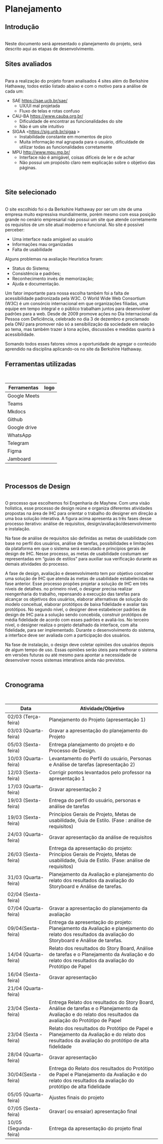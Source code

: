 # Planejamento

## Introdução

<br>
Neste documento será apresentado o planejamento do projeto, será descrito aqui as etapas de desenvolvimento.
<br>

## Sites avaliados

<br>
Para a realização do projeto foram analisados 4 sites além do Berkshire Hathaway, todos estão listado abaixo e com o motivo para a análise de cada um:

* SAE <https://sae.ucb.br/sae/>
    * UX/UI mal projetada
    * Fluxo de telas e rotas confuso
* CAU-BA <https://www.cauba.org.br/>
    * Dificuldade de encontrar as funcionalidades do site
    * Não é um site intuitivo
* SIGAA <https://sig.unb.br/sigaa > 
    * Instabilidade constante em momentos de pico
    * Muita informação mal agrupada para o usuário, dificuldade de utilizar todas as funcionalidades corretamente
* MPU 
<http://www.mpu.mp.br/>
    * Interface não é amigável, coisas difíceis de ler e de achar
    * Não possui um propósito claro nem explicação sobre o objetivo das páginas.
<br>

## Site selecionado

<br>
O site escolhido foi o da Berkshire Hathaway por ser um site de uma empresa muito expressiva mundialmente, porém mesmo com essa posição grande no cenário empresarial não possui um site que atende corretamente os requisitos de um site atual moderno e funcional. No site é possível perceber:

* Uma interface nada amigável ao usuário
* Informações mau organizadas
* Falta de usabilidade


Alguns problemas na avaliação Heurística foram:

* Status do Sistema;
* Consistência e padrões;
* Reconhecimento invés de memorização;
* Ajuda e documentação.


Um fator importante para nossa escolha também foi a falta de acessibilidade padronizada pela W3C. O World Wide Web Consortium (W3C) é um consórcio internacional em que organizações filiadas, uma equipe em tempo integral e o público trabalham juntos para desenvolver padrões para a web. Desde de 2009 promove ações no Dia Internacional da Pessoa com Deficiência, celebrado no dia 3 de dezembro e proclamado pela ONU para promover não só a sensibilização da sociedade em relação ao tema, mas também trazer à tona ações, discussões e medidas quanto à acessibilidade.

Somando todos esses fatores vimos a oportunidade de agregar o conteúdo aprendido na disciplina aplicando-os no site da Berkshire Hathaway.
<br>

## Ferramentas utilizadas

<br>

Ferramentas                |    logo     
 ------------------------  | ----------- 
Google Meets               | ![]()
Teams                      | ![]()
Mkdocs                     | ![]()
Github                     | ![]()
Google drive               | ![]()
WhatsApp                   | ![]()
Telegram                   | ![]()
Figma                      | ![]()
Jamboard                   | ![]()

<br>

## Processos de Design

<br>
O processo que escolhemos foi Engenharia de Mayhew. Com uma visão holística, esse processo de design reúne e organiza diferentes atividades propostas na área de IHC para orientar o trabalho do designer em direção a uma boa solução interativa. A figura acima apresenta as três fases desse processo iterativo: análise de requisitos, design/avaliação/desenvolvimento e instalação.

Na fase de análise de requisitos são definidas as metas de usabilidade com base no perfil dos usuários, análise de tarefas, possibilidades e limitações da plataforma em que o sistema será executado e princípios gerais de design de IHC. Nesse processo, as metas de usabilidade costumam ser representadas em “guias de estilos” para auxiliar sua verificação durante as demais atividades do processo.

A fase de design, avaliação e desenvolvimento tem por objetivo conceber uma solução de IHC que atenda às metas de usabilidade estabelecidas na fase anterior. Esse processo propões projetar a solução de IHC em três níveis de detalhes. no primeiro nível, o designer precisa realizar reengenharia do trabalho, repensando a execução das tarefas para alcançar os objetivos dos usuários, elaborar alternativas de solução do modelo conceitual, elaborar protótipos de baixa fidelidade e avaliar tais protótipos. No segundo nível, o designer deve estabelecer padrões de design de IHC para a solução sendo concebida, construir protótipos de média fidelidade de acordo com esses padrões e avaliá-los. No terceiro nível, o designer realiza o projeto detalhado da interface, com alta fidelidade, para ser implementado. Durante o desenvolvimento do sistema, a interface deve ser avaliada com a participação dos usuários.

Na fase de instalação, o design deve coletar opiniões dos usuários depois de algum tempo de uso. Essas opiniões serão úteis para melhorar o sistema em versões futuras ou até mesmo para apontar a necessidade de desenvolver novos sistemas interativos ainda não previstos.

<br>

## Cronograma

<br>

Data                  |       Atividade/Objetivo
--------------------  |----------------------------------------
02/03 (Terça-feira)   | Planejamento do Projeto (apresentação 1)
03/03 (Quarta-feira)  | Gravar a apresentação do planejamento do Projeto
05/03 (Sexta-feira)   | Entrega planejamento do projeto e do Processo de Design.
10/03 (Quarta-feira)  | Levantamento do Perfil do usuário, Personas e Análise de tarefas (apresentação 2)
12/03 (Sexta-feira)   | Corrigir pontos levantados pelo professor na apresentação 1
17/03 (Quarta-feira)  | Gravar apresentação 2
19/03 (Sexta-feira)   | Entrega do perfil do usuário, personas e análise de tarefas 
19/03 (Sexta-feira)   | Princípios Gerais de Projeto, Metas de usabilidade, Guia de Estilo. (Fase : análise de requisitos)
24/03 (Quarta-feira)  | Gravar apresentação da análise de requisitos
26/03 (Sexta-feira)   | Entrega da apresentação do projeto: Princípios Gerais de Projeto, Metas de usabilidade, Guia de Estilo. (Fase: análise de requisitos)
31/03 (Quarta- feira) | Planejamento da Avaliação e planejamento do relato dos resultados da avaliação do Storyboard e Análise de tarefas.
02/04 (Sexta-feira)   |
07/04 (Quarta-feira)  | Gravar a apresentação do planejamento da avaliação
09/04(Sexta-feira)    | Entrega da apresentação do projeto: Planejamento da Avaliação e planejamento do relato dos resultados da avaliação do Storyboard e Análise de tarefas.
14/04 (Quarta-feira)  | Relato dos resultados do Story Board, Análise de tarefas e o Planejamento da Avaliação e do relato dos resultados da avaliação do Protótipo de Papel
16/04 (Sexta-feira)   | Gravar apresentação
21/04 (Quarta-feira)  | 
23/04 (Sexta-feira)   |Entrega Relato dos resultados do Story Board, Análise de tarefas e o Planejamento da Avaliação e do relato dos resultados da avaliação do Protótipo de Papel
23/04 (Sexta -feira)  | Relato dos resultados do Protótipo de Papel e Planejamento da Avaliação e do relato dos resultados da avaliação do protótipo de alta fidelidade
28/04 (Quarta-feira)  | Gravar apresentação
30/04(Sexta -feira)   | Entrega do Relato dos resultados do Protótipo de Papel e Planejamento da Avaliação e do relato dos resultados da avaliação do protótipo de alta fidelidade
05/05 (Quarta-feira)  | Ajustes finais do projeto
07/05 (Sexta-feira)   | Gravar( ou ensaiar) apresentação final
10/05 (Segunda- feira)| Entrega da apresentação do projeto final

<br>
